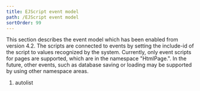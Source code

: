 ```yaml
---
title: EJScript event model
path: /EJScript event model
sortOrder: 99
---
```


This section describes the event model which has been enabled from version 4.2. The scripts are connected to events by setting the include-id of the script to values recognized by the system. Currently, only event scripts for pages are supported, which are in the namespace "HtmlPage.". In the future, other events, such as database saving or loading may be supported by using other namespace areas.




1. autolist

